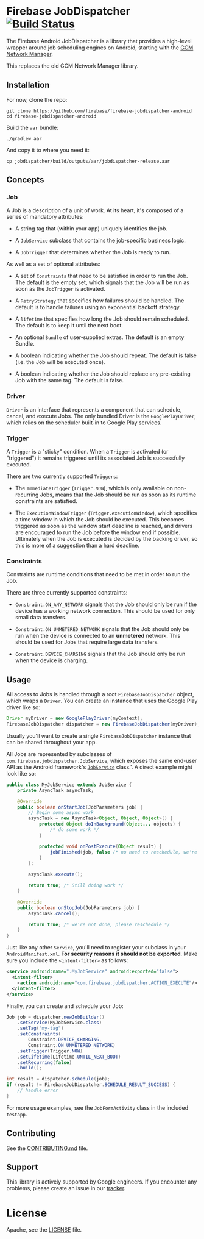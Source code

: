 # Firebase JobDispatcher [![Build Status][ci-badge]][ci-link]

[ci-badge]: https://travis-ci.org/firebase/firebase-jobdispatcher-android.svg?branch=master
[ci-link]: https://travis-ci.org/firebase/firebase-jobdispatcher-android

The Firebase Android JobDispatcher is a library that provides a high-level wrapper around job
scheduling engines on Android, starting with the [GCM Network Manager][nts].

This replaces the old GCM Network Manager library.

## Installation

For now, clone the repo:
```
git clone https://github.com/firebase/firebase-jobdispatcher-android
cd firebase-jobdispatcher-android
```

Build the `aar` bundle:
```
./gradlew aar
```
And copy it to where you need it:
```
cp jobdispatcher/build/outputs/aar/jobdispatcher-release.aar
```

## Concepts

### Job

A Job is a description of a unit of work. At its heart, it's composed of a
series of mandatory attributes:

-   A string tag that (within your app) uniquely identifies the job.

-   A `JobService` subclass that contains the job-specific business logic.

-   A `JobTrigger` that determines whether the Job is ready to run.

As well as a set of optional attributes:

-   A set of `Constraints` that need to be satisfied in order to run the Job.
    The default is the empty set, which signals that the Job will be run as soon
    as the `JobTrigger` is activated.

-   A `RetryStrategy` that specifies how failures should be handled. The default
    is to handle failures using an exponential backoff strategy.

-   A `lifetime` that specifies how long the Job should remain scheduled. The
    default is to keep it until the next boot.

-   An optional `Bundle` of user-supplied extras. The default is an empty
    Bundle.

-   A boolean indicating whether the Job should repeat. The default is false
    (i.e. the Job will be executed once).

-   A boolean indicating whether the Job should replace any pre-existing Job
    with the same tag. The default is false.

### Driver

`Driver` is an interface that represents a component that can schedule, cancel,
and execute Jobs. The only bundled Driver is the `GooglePlayDriver`, which
relies on the scheduler built-in to Google Play services.

### Trigger

A `Trigger` is a "sticky" condition. When a `Trigger` is activated (or
"triggered") it remains triggered until its associated Job is successfully
executed.

There are two currently supported `Triggers`:

-   The `ImmediateTrigger` (`Trigger.NOW`), which is only available on
    non-recurring Jobs, means that the Job should be run as soon as its runtime
    constraints are satisfied.

-   The `ExecutionWindowTrigger` (`Trigger.executionWindow`), which specifies a
    time window in which the Job should be executed. This becomes triggered as
    soon as the window start deadline is reached, and drivers are encouraged to
    run the Job before the window end if possible. Ultimately when the Job is
    executed is decided by the backing driver, so this is more of a suggestion
    than a hard deadline.

### Constraints

Constraints are runtime conditions that need to be met in order to run the Job.

There are three currently supported constraints:

-   `Constraint.ON_ANY_NETWORK` signals that the Job should only be run if the
    device has a working network connection. This should be used for only small
    data transfers.

-   `Constraint.ON_UNMETERED_NETWORK` signals that the Job should only be run
    when the device is connected to an **unmetered** network. This should be
    used for Jobs that require large data transfers.

-   `Constraint.DEVICE_CHARGING` signals that the Job should only be run when
    the device is charging.

## Usage

All access to Jobs is handled through a root `FirebaseJobDispatcher` object,
which wraps a `Driver`. You can create an instance that uses the Google Play
driver like so:

```java
Driver myDriver = new GooglePlayDriver(myContext);
FirebaseJobDispatcher dispatcher = new FirebaseJobDispatcher(myDriver);
```

Usually you'll want to create a single `FirebaseJobDispatcher` instance that can
be shared throughout your app.

All Jobs are represented by subclasses of
`com.firebase.jobdispatcher.JobService`, which exposes the same end-user API as
the Android framework's [`JobService`][jobservice] class.'. A direct example
might look like so:

```java
public class MyJobService extends JobService {
    private AsyncTask asyncTask;

    @Override
    public boolean onStartJob(JobParameters job) {
        // Begin some async work
        asyncTask = new AsyncTask<Object, Object, Object>() {
            protected Object doInBackground(Object... objects) {
                /* do some work */
            }

            protected void onPostExecute(Object result) {
                jobFinished(job, false /* no need to reschedule, we're done */);
            }
        };

        asyncTask.execute();

        return true; /* Still doing work */
    }

    @Override
    public boolean onStopJob(JobParameters job) {
        asyncTask.cancel();

        return true; /* we're not done, please reschedule */
    }
}
```

Just like any other `Service`, you'll need to register your subclass in your
`AndroidManifest.xml`. **For security reasons it should not be exported**. Make
sure you include the `<intent-filter>` as follows:

```xml
<service android:name=".MyJobService" android:exported="false">
  <intent-filter>
    <action android:name="com.firebase.jobdispatcher.ACTION_EXECUTE"/>
  </intent-filter>
</service>
```

Finally, you can create and schedule your Job:

```java
Job job = dispatcher.newJobBuilder()
    .setService(MyJobService.class)
    .setTag("my-tag")
    .setConstraints(
        Constraint.DEVICE_CHARGING,
        Constraint.ON_UNMETERED_NETWORK)
    .setTrigger(Trigger.NOW)
    .setLifetime(Lifetime.UNTIL_NEXT_BOOT)
    .setRecurring(false)
    .build();

int result = dispatcher.schedule(job);
if (result != FirebaseJobDispatcher.SCHEDULE_RESULT_SUCCESS) {
    // handle error
}
```

For more usage examples, see the `JobFormActivity` class in the included
`testapp`.

## Contributing

See the [CONTRIBUTING.md](CONTRIBUTING.md) file.

## Support

This library is actively supported by Google engineers. If you encounter any
problems, please create an issue in our [tracker](https://github.com/firebase/firebase-jobdispatcher-android/issues).

# License

Apache, see the [LICENSE](LICENSE) file.

[nts]: https://developers.google.com/cloud-messaging/network-manager
[jobservice]: https://developer.android.com/reference/android/app/job/JobService.html

